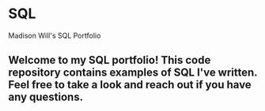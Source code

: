 # SQL
Madison Will's SQL Portfolio
## Welcome to my SQL portfolio! This code repository contains examples of SQL I've written. Feel free to take a look and reach out if you have any questions.
